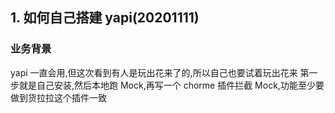## 1. 如何自己搭建 yapi(20201111)

### 业务背景

yapi 一直会用,但这次看到有人是玩出花来了的,所以自己也要试着玩出花来
第一步就是自己安装,然后本地跑 Mock,再写一个 chorme 插件拦截 Mock,功能至少要做到货拉拉这个插件一致
